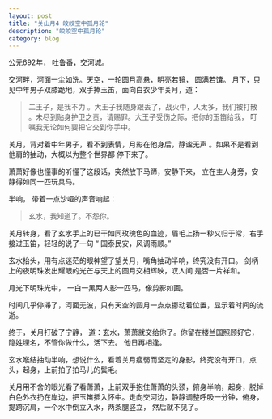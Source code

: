 ```yaml
---
layout: post
title: "关山月4 皎皎空中孤月轮"
description: "皎皎空中孤月轮"
category: blog
---
```



公元692年， 吐鲁番，交河城。

交河畔，河面一尘如洗。天空，一轮圆月高悬，明亮若镜， 圆满若馕。
月下，只见中年男子双膝跪地，双手捧玉笛，面向白衣少年关月，道：

> 二王子，是我不力 。大王子我随身跟丢了，战火中，人太多，我们被打散 。未尽到贴身护卫之责，请赐罪。大王子受伤之际，把你的玉笛给我， 叮嘱我无论如何要把它交到你手中。

关月，背对着中年男子，看不到表情，月影在他身后，静谧无声 。如果不是看到他肩的抽动，大概以为整个世界都 停下来了。

萧萧好像也懂事的听懂了这段话，突然放下马蹄，安静下来， 立在主人身旁，安静得如同一匹玩具马。 

半响， 带着一点沙哑的声音响起：

> 玄水，我知道了。不怨你。

关月转身，看了玄水手上的已干如同玫瑰色的血迹，眉毛上扬一秒又归于常，右手接过玉笛，轻轻的说了一句 “ 国泰民安，风调雨顺。”

玄水抬头，用有点迷茫的眼神望了望关月，嘴角抽动半响，终究没有开口。 剑柄上的夜明珠发出耀眼的光芒与天上的圆月交相辉映，叹人间 是否一片祥和。

月光下明珠光中， 一白一黑两人影一匹马，像剪影如画。

时间几乎停滞了，河面无波，只有天空的圆月一点点挪动着位置，显示着时间的流逝。

终于，关月打破了宁静， 道：玄水，萧萧就交给你了。你留在楼兰国照顾好它，隐姓埋名，不管你做什么，活下去。  他日再相逢。

玄水喉结抽动半响，想说什么，看着关月瘦弱而坚定的身影，终究没有开口，点头，起身，上前拍了拍马儿的鬓毛。

关月用不舍的眼光看了看萧萧，上前双手抱住萧萧的头颈，俯身半响，起身，脱掉白色外衣扔在岸边，把玉笛插入怀中。走向交河边，静静调整呼吸一分钟，俯身，提跨沉肩，一个水中倒立入水，两条腿竖立， 然后就不见了。

